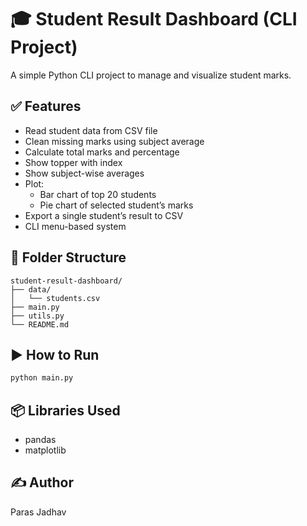 # 🎓 Student Result Dashboard (CLI Project)

A simple Python CLI project to manage and visualize student marks.

## ✅ Features

- Read student data from CSV file
- Clean missing marks using subject average
- Calculate total marks and percentage
- Show topper with index
- Show subject-wise averages
- Plot:
  - Bar chart of top 20 students
  - Pie chart of selected student’s marks
- Export a single student’s result to CSV
- CLI menu-based system

## 📁 Folder Structure

```
student-result-dashboard/
├── data/
│   └── students.csv
├── main.py
├── utils.py
└── README.md
```

## ▶️ How to Run

```bash
python main.py
```

## 📦 Libraries Used

- pandas
- matplotlib

## ✍️ Author

Paras Jadhav
